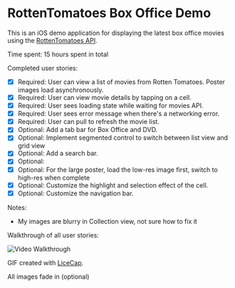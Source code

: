 # RottenTomatoes Box Office Demo


This is an iOS demo application for displaying the latest box office movies using the [RottenTomatoes API](http://www.rottentomatoes.com/). 

Time spent: 15 hours spent in total

Completed user stories:

* [x] Required: User can view a list of movies from Rotten Tomatoes. Poster images load asynchronously.
* [x] Required: User can view movie details by tapping on a cell.
* [x] Required: User sees loading state while waiting for movies API.
* [x] Required: User sees error message when there's a networking error.
* [x] Required: User can pull to refresh the movie list.
* [x] Optional: Add a tab bar for Box Office and DVD.
* [x] Optional: Implement segmented control to switch between list view and grid view 
* [x] Optional: Add a search bar.
* [x] Optional:
* [x] Optional: For the large poster, load the low-res image first, switch to high-res when complete 
* [x] Optional: Customize the highlight and selection effect of the cell. 
* [x] Optional: Customize the navigation bar.

Notes:
- My images are blurry in Collection view, not sure how to fix it 

Walkthrough of all user stories:

![Video Walkthrough](rotten_tomatoes.gif)

GIF created with [LiceCap](http://www.cockos.com/licecap/).



All images fade in (optional)
